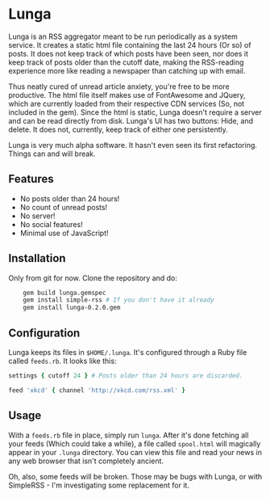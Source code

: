 # Lunga

Lunga is an RSS aggregator meant to be run periodically as a system service.
It creates a static html file containing the last 24 hours (Or so) of posts.
It does not keep track of which posts have been seen, nor does it keep track
of posts older than the cutoff date, making the RSS-reading experience more
like reading a newspaper than catching up with email.

Thus neatly cured of unread article anxiety, you're free to be more productive.
The html file itself makes use of FontAwesome and JQuery, which are currently
loaded from their respective CDN services (So, not included in the gem). Since
the html is static, Lunga doesn't require a server and can be read directly from
disk. Lunga's UI has two buttons: Hide, and delete. It does not, currently, keep
track of either one persistently.

Lunga is very much alpha software. It hasn't even seen its first refactoring.
Things can and will break.

## Features

-   No posts older than 24 hours!
-   No count of unread posts!
-   No server!
-   No social features!
-   Minimal use of JavaScript!

## Installation

Only from git for now. Clone the repository and do:

```bash
    gem build lunga.gemspec
    gem install simple-rss # If you don't have it already
    gem install lunga-0.2.0.gem
```

## Configuration

Lunga keeps its files in `$HOME/.lunga`. It's configured through a Ruby file called
`feeds.rb`. It looks like this:

```ruby
settings { cutoff 24 } # Posts older than 24 hours are discarded.

feed 'xkcd' { channel 'http://xkcd.com/rss.xml' }
```
## Usage

With a `feeds.rb` file in place, simply run `lunga`. After it's done fetching
all your feeds (Which could take a while), a file called `spool.html` will
magically appear in your `.lunga` directory. You can view this file and read
your news in any web browser that isn't completely ancient.

Oh, also, some feeds will be broken. Those may be bugs with Lunga, or with
SimpleRSS - I'm investigating some replacement for it.
